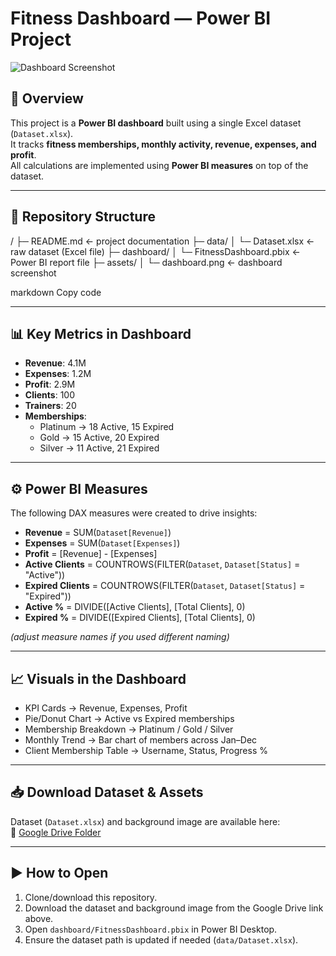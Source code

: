 # Fitness Dashboard — Power BI Project

![Dashboard Screenshot]((https://drive.google.com/file/d/1Dg56R3PIBUAL4y_E3SIjs1wY0aigHFyz/view?usp=sharing))

## 📖 Overview
This project is a **Power BI dashboard** built using a single Excel dataset (`Dataset.xlsx`).  
It tracks **fitness memberships, monthly activity, revenue, expenses, and profit**.  
All calculations are implemented using **Power BI measures** on top of the dataset.

---

## 📂 Repository Structure
/
├─ README.md ← project documentation
├─ data/
│ └─ Dataset.xlsx ← raw dataset (Excel file)
├─ dashboard/
│ └─ FitnessDashboard.pbix ← Power BI report file
├─ assets/
│ └─ dashboard.png ← dashboard screenshot

markdown
Copy code

---

## 📊 Key Metrics in Dashboard
- **Revenue**: 4.1M  
- **Expenses**: 1.2M  
- **Profit**: 2.9M  
- **Clients**: 100  
- **Trainers**: 20  
- **Memberships**:  
  - Platinum → 18 Active, 15 Expired  
  - Gold → 15 Active, 20 Expired  
  - Silver → 11 Active, 21 Expired  

---

## ⚙️ Power BI Measures
The following DAX measures were created to drive insights:

- **Revenue** = SUM(`Dataset[Revenue]`)  
- **Expenses** = SUM(`Dataset[Expenses]`)  
- **Profit** = [Revenue] - [Expenses]  
- **Active Clients** = COUNTROWS(FILTER(`Dataset`, `Dataset[Status]` = "Active"))  
- **Expired Clients** = COUNTROWS(FILTER(`Dataset`, `Dataset[Status]` = "Expired"))  
- **Active %** = DIVIDE([Active Clients], [Total Clients], 0)  
- **Expired %** = DIVIDE([Expired Clients], [Total Clients], 0)  

*(adjust measure names if you used different naming)*  

---

## 📈 Visuals in the Dashboard
- KPI Cards → Revenue, Expenses, Profit  
- Pie/Donut Chart → Active vs Expired memberships  
- Membership Breakdown → Platinum / Gold / Silver  
- Monthly Trend → Bar chart of members across Jan–Dec  
- Client Membership Table → Username, Status, Progress %  

---

## 📥 Download Dataset & Assets
Dataset (`Dataset.xlsx`) and background image are available here:  
🔗 [Google Drive Folder](https://drive.google.com/drive/folders/1XPkFLSo0CLMDmpgqJ0OwxU_toEAir9uk?usp=sharing)

---

## ▶️ How to Open
1. Clone/download this repository.  
2. Download the dataset and background image from the Google Drive link above.  
3. Open `dashboard/FitnessDashboard.pbix` in Power BI Desktop.  
4. Ensure the dataset path is updated if needed (`data/Dataset.xlsx`).  

